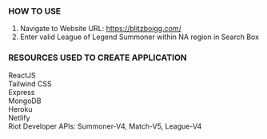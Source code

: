 ### HOW TO USE ###

1. Navigate to Website URL: https://blitzboigg.com/
2. Enter valid League of Legend Summoner within NA region in Search Box

### RESOURCES USED TO CREATE APPLICATION ###
ReactJS </br>
Tailwind CSS </br>
Express </br>
MongoDB </br>
Heroku </br>
Netlify </br>
Riot Developer APIs: Summoner-V4, Match-V5, League-V4

